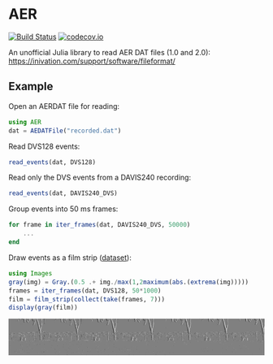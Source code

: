 # AER

[![Build Status](https://travis-ci.org/damiendr/AER.jl.svg?branch=master)](https://travis-ci.org/damiendr/AER.jl) [![codecov.io](http://codecov.io/github/damiendr/AER.jl/coverage.svg?branch=master)](http://codecov.io/github/damiendr/AER.jl?branch=master)

An unofficial Julia library to read AER DAT files (1.0 and 2.0): https://inivation.com/support/software/fileformat/

## Example

Open an AERDAT file for reading:
```julia
using AER
dat = AEDATFile("recorded.dat")
```

Read DVS128 events:
```julia
read_events(dat, DVS128)
```

Read only the DVS events from a DAVIS240 recording:
```julia
read_events(dat, DAVIS240_DVS)
```

Group events into 50 ms frames:
```julia
for frame in iter_frames(dat, DAVIS240_DVS, 50000)
    ...
end
```

Draw events as a film strip ([dataset](https://sourceforge.net/p/jaer/wiki/AER%20data/)):
```julia
using Images
gray(img) = Gray.(0.5 .+ img./max(1,2maximum(abs.(extrema(img)))))
frames = iter_frames(dat, DVS128, 50*1000)
film = film_strip(collect(take(frames, 7)))
display(gray(film))
```
![](film.png)
